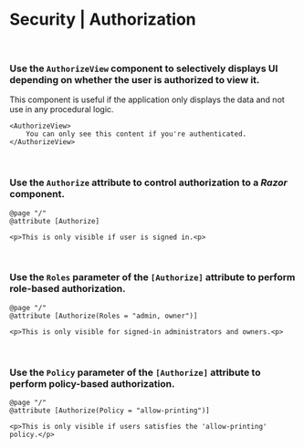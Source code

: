 # Security | Authorization
<br>


### Use the `AuthorizeView` component to selectively displays UI depending on whether the user is authorized to view it.

This component is useful if the application only displays the data and not use in any procedural logic.

```cshtml
<AuthorizeView>
    You can only see this content if you're authenticated.
</AuthorizeView>
```
<br>


### Use the `Authorize` attribute to control authorization to a _Razor_ component.

```cshtml
@page "/"
@attribute [Authorize]

<p>This is only visible if user is signed in.<p>
```
<br>


### Use the `Roles` parameter of the `[Authorize]` attribute to perform role-based authorization.

```cshtml
@page "/"
@attribute [Authorize(Roles = "admin, owner")]

<p>This is only visible for signed-in administrators and owners.<p>
```
<br>


### Use the `Policy` parameter of the `[Authorize]` attribute to perform policy-based authorization.

```cshtml
@page "/"
@attribute [Authorize(Policy = "allow-printing")]

<p>This is only visible if users satisfies the 'allow-printing' policy.</p>
```
<br>


